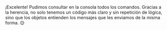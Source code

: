 ¡Excelente! Pudimos consultar en la consola todos los comandos.
Gracias a la herencia, no solo tenemos un código más claro y sin repetición de lógica, sino que los objetos entienden los mensajes que les enviamos de la misma forma. :relieved: